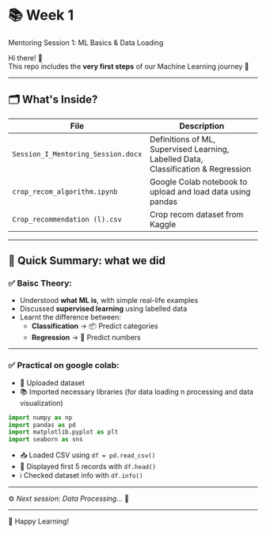 # 📚 Week 1 
Mentoring Session 1: ML Basics & Data Loading 

Hi there! 👋  
This repo includes the **very first steps** of our Machine Learning journey 🚀

---

## 🗂️ What's Inside?

| File | Description |
|------|-------------|
| `Session_I_Mentoring_Session.docx` | Definitions of ML, Supervised Learning, Labelled Data, Classification & Regression |
| `crop_recom_algorithm.ipynb` | Google Colab notebook to upload and load data using pandas |
| `Crop_recommendation (l).csv` | Crop recom dataset from Kaggle |

---

## 🧠 Quick Summary: what we did

### ✅ Baisc Theory:

- Understood **what ML is**, with simple real-life examples
- Discussed **supervised learning** using labelled data
- Learnt the difference between:
  - **Classification** → 📦 Predict categories 
  - **Regression** → 🔢 Predict numbers 

---

### ✅ Practical on google colab:

- 🔼 Uploaded dataset
- 📚 Imported necessary libraries (for data loading n processing and data visualization)
```python
import numpy as np  
import pandas as pd  
import matplotlib.pyplot as plt  
import seaborn as sns
```
- 📥 Loaded CSV using `df = pd.read_csv()`
- 👀 Displayed first 5 records with `df.head()`
- ℹ️ Checked dataset info with `df.info()`

---

⚙️ _Next session: Data Processing..._ 🔄

---



🌟 Happy Learning!
